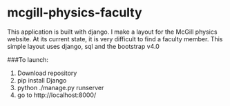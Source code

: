 # mcgill-physics-faculty
This application is built with django. I make a layout for the McGill physics website. 
At its current state, it is very difficult to find a faculty member. This simple layout uses django, sql and the bootstrap v4.0

###To launch:
1) Download repository
2) pip install Django
3) python ./manage.py runserver
4) go to http://localhost:8000/

